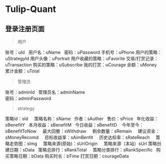 # Tulip-Quant

## 登录注册页面
>用户

账号：uId  
用户名：uName  
密码：uPassword
手机号：uPhone
用户的策略：uStrategyId
用户头像：uPortrait
用户收藏的策略：uFavorite
交易/打赏记录：uTransaction
购买的策略：uSubscribe
我的打赏：uCourage
余额：uMoney
累计金额：uTotal



>管理员

账号：adminId  
管理员名：adminName  
密码：adminPassword

>strategy

策略id：sId    
策略名称：sName   
作者：sAuther   
售价：sPrice  
年化收益：sBenefitY  
本月收益：sBenefitM  
今日收益：sBenefitD   
今年至今：sBenefitToNow    
最大回撤：sWithdraw     
剩余数量：sRemain     
建议资金：sMoneyRecomd     
目标收益率：sAimBenfit     
历史达标率：sRateReach     
策略走势图：sImg     
策略来源(原始)：sUrlOrigin    
策略来源（本站）sUrl
策略创建日期：sData   
策略总排行：sRankTotal    
策略分类排行：sRankSpecific  
购买策略日期：bData
购买时长：bTime
打赏日期：courageData
